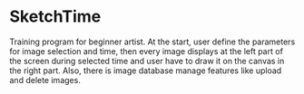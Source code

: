 # SketchTime

Training program for beginner artist. 
At the start, user define the parameters for image selection and time, 
then every image displays at the left part of the screen during selected time
and user have to draw it on the canvas in the right part.
Also, there is image database manage features like upload and delete images.
